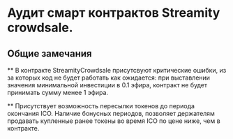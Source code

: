 # Аудит смарт контрактов Streamity crowdsale.

## Общие замечания

** В контракте StreamityCrowdsale присутсвуют критические ошибки, из за которых код не будет работать как ожидается: при выставлении значения минимальной инвестиции в 0.1 эфира, контракт не будет принимать сумму менее 1 эфира. 

** Присутствует возможность пересылки токенов до периода окончания ICO. Наличие бонусных периодов, позволяет держателям продавать купленные ранее токены во время ICO по цене ниже, чем в контракте.

